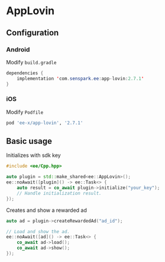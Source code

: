 # AppLovin
## Configuration
### Android
Modify `build.gradle`
```java
dependencies {
    implementation 'com.senspark.ee:app-lovin:2.7.1'
}
```

### iOS
Modify `Podfile`
```ruby
pod 'ee-x/app-lovin', '2.7.1'
```

## Basic usage
Initializes with sdk key
```cpp
#include <ee/Cpp.hpp>

auto plugin = std::make_shared<ee::AppLovin>();
ee::noAwait([plugin]() -> ee::Task<> {
    auto result = co_await plugin->initialize("your_key");
    // Handle initialization result.
});
```

Creates and show a rewarded ad
```cpp
auto ad = plugin->createRewardedAd("ad_id");

// Load and show the ad.
ee::noAwait([ad]() -> ee::Task<> {
    co_await ad->load();
    co_await ad->show();
});
```